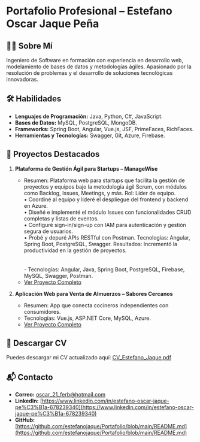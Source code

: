 # Portafolio Profesional – Estefano Oscar Jaque Peña  

## 👨‍💻 Sobre Mí  
Ingeniero de Software en formación con experiencia en desarrollo web, modelamiento de bases de datos y metodologías ágiles. Apasionado por la resolución de problemas y el desarrollo de soluciones tecnológicas innovadoras.

## 🛠 Habilidades  
- **Lenguajes de Programación:** Java, Python, C#, JavaScript.  
- **Bases de Datos:** MySQL, PostgreSQL, MongoDB.  
- **Frameworks:** Spring Boot, Angular, Vue.js, JSF, PrimeFaces, RichFaces.  
- **Herramientas y Tecnologías:** Swagger, Git, Azure, Firebase.  

## 🌟 Proyectos Destacados  
1. **Plataforma de Gestión Ágil para Startups – ManageWise**    
   - Resumen: Plataforma web para startups que facilita la gestión de proyectos y equipos bajo la metodología ágil Scrum, con módulos como Backlog, Issues, Meetings, y más.
   Rol: Líder de equipo.  
      •	Coordiné al equipo y lideré el despliegue del frontend y backend en Azure.  
      •	Diseñé e implementé el módulo Issues con funcionalidades CRUD completas y listas de eventos.  
      •	Configuré sign-in/sign-up con IAM para autenticación y gestión segura de usuarios.  
      •	Probé y depuré APIs RESTful con Postman. Tecnologías: Angular, Spring Boot, PostgreSQL, Swagger. Resultados: Incrementó la productividad en la gestión de proyectos.<br>     
   <br>- Tecnologías: Angular, Java, Spring Boot, PostgreSQL, Firebase, MySQL, Swagger, Postman.  
   - [Ver Proyecto Completo](https://github.com/Horizon-ManageWise)  

2. **Aplicación Web para Venta de Almuerzos – Sabores Cercanos**  
   - Resumen: App que conecta cocineros independientes con consumidores.  
   - Tecnologías: Vue.js, ASP.NET Core, MySQL, Azure.  
   - [Ver Proyecto Completo](https://github.com/Rampart-SaboresCercanos)  

## 📄 Descargar CV  
Puedes descargar mi CV actualizado aquí: [CV_Estefano_Jaque.pdf](https://github.com/tu-usuario/Portfolio/blob/main/CV_Estefano_Jaque.pdf)  

## 📬 Contacto  
- **Correo:** oscar_21_ferb@hotmail.com  
- **LinkedIn:** [https://www.linkedin.com/in/estefano-oscar-jaque-pe%C3%B1a-678239340](https://www.linkedin.com/in/estefano-oscar-jaque-pe%C3%B1a-678239340)
- **GitHub:** [https://github.com/estefanojaque/Portafolio/blob/main/README.md](https://github.com/estefanojaque/Portafolio/blob/main/README.md)
